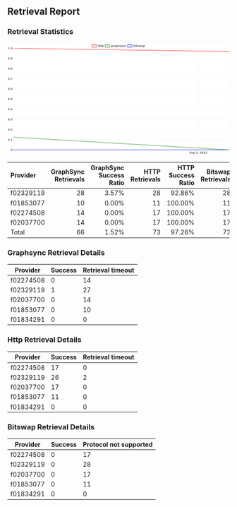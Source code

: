 ## Retrieval Report
### Retrieval Statistics
<img src="https://raw.githubusercontent.com/data-preservation-programs/filplus-checker-assets/main/filecoin-project/filecoin-plus-large-datasets/issues/2151/1694143351576.png"/>

| Provider  | GraphSync Retrievals | GraphSync Success Ratio | HTTP Retrievals | HTTP Success Ratio | Bitswap Retrievals | Bitswap Success Ratio |
| :-------- | -------------------: | ----------------------: | --------------: | -----------------: | -----------------: | --------------------: |
| f02329119 |                   28 |                   3.57% |              28 |             92.86% |                 28 |                 0.00% |
| f01853077 |                   10 |                   0.00% |              11 |            100.00% |                 11 |                 0.00% |
| f02274508 |                   14 |                   0.00% |              17 |            100.00% |                 17 |                 0.00% |
| f02037700 |                   14 |                   0.00% |              17 |            100.00% |                 17 |                 0.00% |
| Total     |                   66 |                   1.52% |              73 |             97.26% |                 73 |                 0.00% |

### Graphsync Retrieval Details
| Provider  | Success | Retrieval timeout |
| --------- | ------- | ----------------- |
| f02274508 | 0       | 14                |
| f02329119 | 1       | 27                |
| f02037700 | 0       | 14                |
| f01853077 | 0       | 10                |
| f01834291 | 0       | 0                 |

### Http Retrieval Details
| Provider  | Success | Retrieval timeout |
| --------- | ------- | ----------------- |
| f02274508 | 17      | 0                 |
| f02329119 | 26      | 2                 |
| f02037700 | 17      | 0                 |
| f01853077 | 11      | 0                 |
| f01834291 | 0       | 0                 |

### Bitswap Retrieval Details
| Provider  | Success | Protocol not supported |
| --------- | ------- | ---------------------- |
| f02274508 | 0       | 17                     |
| f02329119 | 0       | 28                     |
| f02037700 | 0       | 17                     |
| f01853077 | 0       | 11                     |
| f01834291 | 0       | 0                      |

